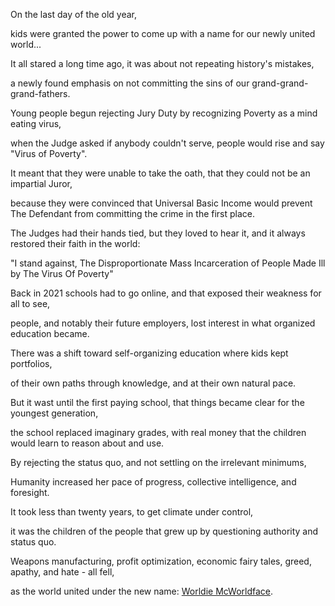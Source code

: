 On the last day of the old year,

kids were granted the power to come up with a name for our newly united world...

It all stared a long time ago, it was about not repeating history's mistakes,

a newly found emphasis on not committing the sins of our grand-grand-grand-fathers.

Young people begun rejecting Jury Duty by recognizing Poverty as a mind eating virus,

when the Judge asked if anybody couldn't serve, people would rise and say "Virus of Poverty".

It meant that they were unable to take the oath, that they could not be an impartial Juror,

because they were convinced that Universal Basic Income would prevent The Defendant from committing the crime in the first place.

The Judges had their hands tied, but they loved to hear it, and it always restored their faith in the world:

"I stand against, The Disproportionate Mass Incarceration of People Made Ill by The Virus Of Poverty"

Back in 2021 schools had to go online, and that exposed their weakness for all to see,

people, and notably their future employers, lost interest in what organized education became.

There was a shift toward self-organizing education where kids kept portfolios,

of their own paths through knowledge, and at their own natural pace.

But it wast until the first paying school, that things became clear for the youngest generation,

the school replaced imaginary grades, with real money that the children would learn to reason about and use.

By rejecting the status quo, and not settling on the irrelevant minimums,

Humanity increased her pace of progress, collective intelligence, and foresight.

It took less than twenty years, to get climate under control,

it was the children of the people that grew up by questioning authority and status quo.

Weapons manufacturing, profit optimization, economic fairy tales, greed, apathy, and hate - all fell,

as the world united under the new name: [Worldie McWorldface](https://en.wikipedia.org/wiki/Boaty_McBoatface#Naming).
